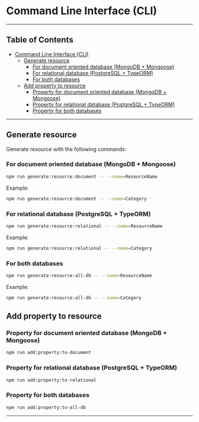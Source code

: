 # Command Line Interface (CLI)

---

## Table of Contents <!-- omit in toc -->

- [Command Line Interface (CLI)](#command-line-interface-cli)
  - [Generate resource](#generate-resource)
    - [For document oriented database (MongoDB + Mongoose)](#for-document-oriented-database-mongodb--mongoose)
    - [For relational database (PostgreSQL + TypeORM)](#for-relational-database-postgresql--typeorm)
    - [For both databases](#for-both-databases)
  - [Add property to resource](#add-property-to-resource)
    - [Property for document oriented database (MongoDB + Mongoose)](#property-for-document-oriented-database-mongodb--mongoose)
    - [Property for relational database (PostgreSQL + TypeORM)](#property-for-relational-database-postgresql--typeorm)
    - [Property for both databases](#property-for-both-databases)

---

## Generate resource

Generate resource with the following commands:

### For document oriented database (MongoDB + Mongoose)
  
```bash
npm run generate:resource:document -- --name=ResourceName
```

Example:

```bash
npm run generate:resource:document -- --name=Category
```

### For relational database (PostgreSQL + TypeORM)

```bash
npm run generate:resource:relational -- --name=ResourceName
```

Example:

```bash
npm run generate:resource:relational -- --name=Category
```

### For both databases

```bash
npm run generate:resource:all-db -- --name=ResourceName
```

Example:

```bash
npm run generate:resource:all-db -- --name=Category
```

## Add property to resource

### Property for document oriented database (MongoDB + Mongoose)

```bash
npm run add:property:to-document
```

### Property for relational database (PostgreSQL + TypeORM)

```bash
npm run add:property:to-relational
```

### Property for both databases

```bash
npm run add:property:to-all-db
```

---
